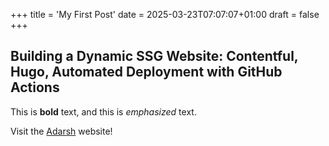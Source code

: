 +++
title = 'My First Post'
date = 2025-03-23T07:07:07+01:00
draft = false
+++
## Building a Dynamic SSG Website: Contentful, Hugo, Automated Deployment with GitHub Actions

This is **bold** text, and this is *emphasized* text.

Visit the [Adarsh](https://thatsmeadarsh.github.io) website!

